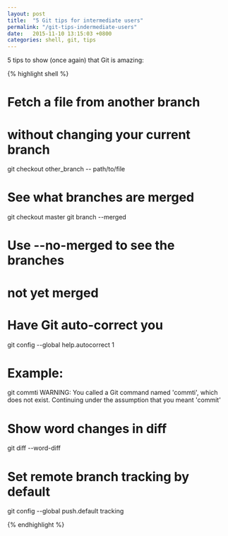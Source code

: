```yaml
---
layout: post
title:  "5 Git tips for intermediate users"
permalink: "/git-tips-indermediate-users"
date:   2015-11-10 13:15:03 +0800
categories: shell, git, tips
---
```


5 tips to show (once again) that Git is amazing:

{% highlight shell %}

# Fetch a file from another branch
# without changing your current branch
git checkout other_branch -- path/to/file 

# See what branches are merged
git checkout master 
git branch --merged
# Use --no-merged to see the branches
# not yet merged

# Have Git auto-correct you
git config --global help.autocorrect 1
# Example:
git commti 
WARNING: You called a Git command named 'commti', which does not exist. 
Continuing under the assumption that you meant 'commit' 

# Show word changes in diff
git diff --word-diff 

# Set remote branch tracking by default
git config --global push.default tracking

{% endhighlight %}
